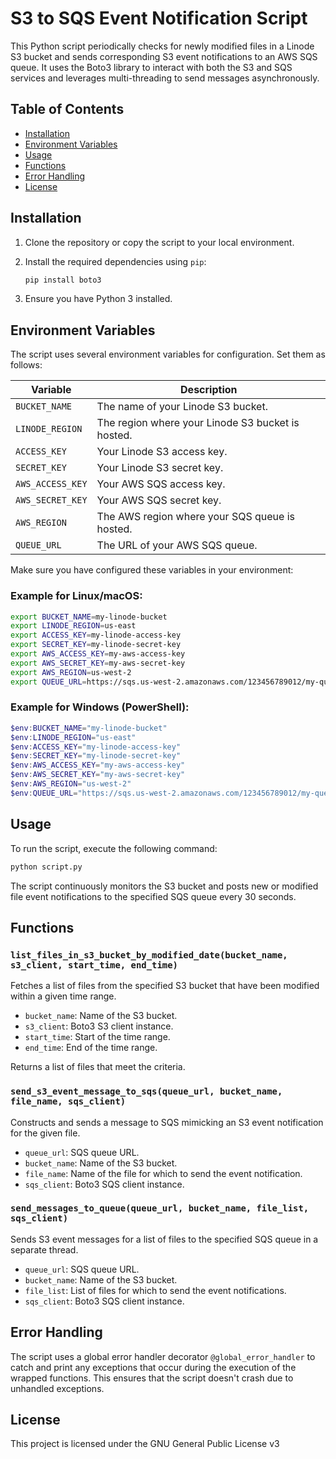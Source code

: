 # S3 to SQS Event Notification Script

This Python script periodically checks for newly modified files in a Linode S3 bucket and sends corresponding S3 event notifications to an AWS SQS queue. It uses the Boto3 library to interact with both the S3 and SQS services and leverages multi-threading to send messages asynchronously.

## Table of Contents
- [Installation](#installation)
- [Environment Variables](#environment-variables)
- [Usage](#usage)
- [Functions](#functions)
- [Error Handling](#error-handling)
- [License](#license)

## Installation

1. Clone the repository or copy the script to your local environment.

2. Install the required dependencies using `pip`:

   ```bash
   pip install boto3
   ```

3. Ensure you have Python 3 installed.

## Environment Variables

The script uses several environment variables for configuration. Set them as follows:

| Variable           | Description                                            |
|--------------------|--------------------------------------------------------|
| `BUCKET_NAME`      | The name of your Linode S3 bucket.                     |
| `LINODE_REGION`    | The region where your Linode S3 bucket is hosted.      |
| `ACCESS_KEY`       | Your Linode S3 access key.                             |
| `SECRET_KEY`       | Your Linode S3 secret key.                             |
| `AWS_ACCESS_KEY`   | Your AWS SQS access key.                               |
| `AWS_SECRET_KEY`   | Your AWS SQS secret key.                               |
| `AWS_REGION`       | The AWS region where your SQS queue is hosted.         |
| `QUEUE_URL`        | The URL of your AWS SQS queue.                         |

Make sure you have configured these variables in your environment:

### Example for Linux/macOS:

```bash
export BUCKET_NAME=my-linode-bucket
export LINODE_REGION=us-east
export ACCESS_KEY=my-linode-access-key
export SECRET_KEY=my-linode-secret-key
export AWS_ACCESS_KEY=my-aws-access-key
export AWS_SECRET_KEY=my-aws-secret-key
export AWS_REGION=us-west-2
export QUEUE_URL=https://sqs.us-west-2.amazonaws.com/123456789012/my-queue
```

### Example for Windows (PowerShell):

```powershell
$env:BUCKET_NAME="my-linode-bucket"
$env:LINODE_REGION="us-east"
$env:ACCESS_KEY="my-linode-access-key"
$env:SECRET_KEY="my-linode-secret-key"
$env:AWS_ACCESS_KEY="my-aws-access-key"
$env:AWS_SECRET_KEY="my-aws-secret-key"
$env:AWS_REGION="us-west-2"
$env:QUEUE_URL="https://sqs.us-west-2.amazonaws.com/123456789012/my-queue"
```

## Usage

To run the script, execute the following command:

```bash
python script.py
```

The script continuously monitors the S3 bucket and posts new or modified file event notifications to the specified SQS queue every 30 seconds.

## Functions

### `list_files_in_s3_bucket_by_modified_date(bucket_name, s3_client, start_time, end_time)`
Fetches a list of files from the specified S3 bucket that have been modified within a given time range.

- `bucket_name`: Name of the S3 bucket.
- `s3_client`: Boto3 S3 client instance.
- `start_time`: Start of the time range.
- `end_time`: End of the time range.

Returns a list of files that meet the criteria.

### `send_s3_event_message_to_sqs(queue_url, bucket_name, file_name, sqs_client)`
Constructs and sends a message to SQS mimicking an S3 event notification for the given file.

- `queue_url`: SQS queue URL.
- `bucket_name`: Name of the S3 bucket.
- `file_name`: Name of the file for which to send the event notification.
- `sqs_client`: Boto3 SQS client instance.

### `send_messages_to_queue(queue_url, bucket_name, file_list, sqs_client)`
Sends S3 event messages for a list of files to the specified SQS queue in a separate thread.

- `queue_url`: SQS queue URL.
- `bucket_name`: Name of the S3 bucket.
- `file_list`: List of files for which to send the event notifications.
- `sqs_client`: Boto3 SQS client instance.

## Error Handling

The script uses a global error handler decorator `@global_error_handler` to catch and print any exceptions that occur during the execution of the wrapped functions. This ensures that the script doesn't crash due to unhandled exceptions.

## License

This project is licensed under the GNU General Public License v3
